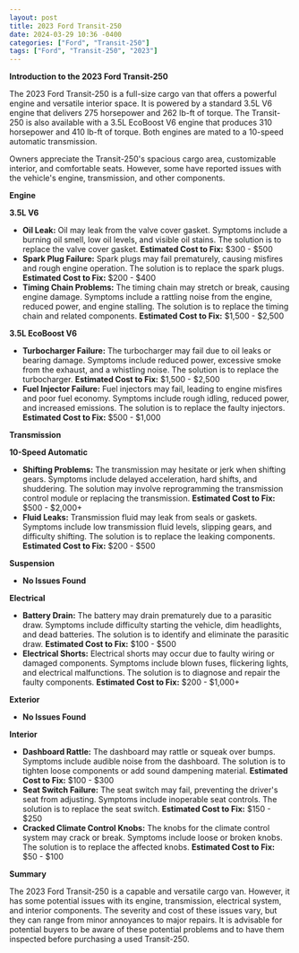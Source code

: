 ```yaml
---
layout: post
title: 2023 Ford Transit-250
date: 2024-03-29 10:36 -0400
categories: ["Ford", "Transit-250"]
tags: ["Ford", "Transit-250", "2023"]
---
```

**Introduction to the 2023 Ford Transit-250**

The 2023 Ford Transit-250 is a full-size cargo van that offers a powerful engine and versatile interior space. It is powered by a standard 3.5L V6 engine that delivers 275 horsepower and 262 lb-ft of torque. The Transit-250 is also available with a 3.5L EcoBoost V6 engine that produces 310 horsepower and 410 lb-ft of torque. Both engines are mated to a 10-speed automatic transmission.

Owners appreciate the Transit-250's spacious cargo area, customizable interior, and comfortable seats. However, some have reported issues with the vehicle's engine, transmission, and other components.

**Engine**

**3.5L V6**

* **Oil Leak:** Oil may leak from the valve cover gasket. Symptoms include a burning oil smell, low oil levels, and visible oil stains. The solution is to replace the valve cover gasket. **Estimated Cost to Fix:** $300 - $500
* **Spark Plug Failure:** Spark plugs may fail prematurely, causing misfires and rough engine operation. The solution is to replace the spark plugs. **Estimated Cost to Fix:** $200 - $400
* **Timing Chain Problems:** The timing chain may stretch or break, causing engine damage. Symptoms include a rattling noise from the engine, reduced power, and engine stalling. The solution is to replace the timing chain and related components. **Estimated Cost to Fix:** $1,500 - $2,500

**3.5L EcoBoost V6**

* **Turbocharger Failure:** The turbocharger may fail due to oil leaks or bearing damage. Symptoms include reduced power, excessive smoke from the exhaust, and a whistling noise. The solution is to replace the turbocharger. **Estimated Cost to Fix:** $1,500 - $2,500
* **Fuel Injector Failure:** Fuel injectors may fail, leading to engine misfires and poor fuel economy. Symptoms include rough idling, reduced power, and increased emissions. The solution is to replace the faulty injectors. **Estimated Cost to Fix:** $500 - $1,000

**Transmission**

**10-Speed Automatic**

* **Shifting Problems:** The transmission may hesitate or jerk when shifting gears. Symptoms include delayed acceleration, hard shifts, and shuddering. The solution may involve reprogramming the transmission control module or replacing the transmission. **Estimated Cost to Fix:** $500 - $2,000+
* **Fluid Leaks:** Transmission fluid may leak from seals or gaskets. Symptoms include low transmission fluid levels, slipping gears, and difficulty shifting. The solution is to replace the leaking components. **Estimated Cost to Fix:** $200 - $500

**Suspension**

* **No Issues Found**

**Electrical**

* **Battery Drain:** The battery may drain prematurely due to a parasitic draw. Symptoms include difficulty starting the vehicle, dim headlights, and dead batteries. The solution is to identify and eliminate the parasitic draw. **Estimated Cost to Fix:** $100 - $500
* **Electrical Shorts:** Electrical shorts may occur due to faulty wiring or damaged components. Symptoms include blown fuses, flickering lights, and electrical malfunctions. The solution is to diagnose and repair the faulty components. **Estimated Cost to Fix:** $200 - $1,000+

**Exterior**

* **No Issues Found**

**Interior**

* **Dashboard Rattle:** The dashboard may rattle or squeak over bumps. Symptoms include audible noise from the dashboard. The solution is to tighten loose components or add sound dampening material. **Estimated Cost to Fix:** $100 - $300
* **Seat Switch Failure:** The seat switch may fail, preventing the driver's seat from adjusting. Symptoms include inoperable seat controls. The solution is to replace the seat switch. **Estimated Cost to Fix:** $150 - $250
* **Cracked Climate Control Knobs:** The knobs for the climate control system may crack or break. Symptoms include loose or broken knobs. The solution is to replace the affected knobs. **Estimated Cost to Fix:** $50 - $100

**Summary**

The 2023 Ford Transit-250 is a capable and versatile cargo van. However, it has some potential issues with its engine, transmission, electrical system, and interior components. The severity and cost of these issues vary, but they can range from minor annoyances to major repairs. It is advisable for potential buyers to be aware of these potential problems and to have them inspected before purchasing a used Transit-250.
